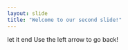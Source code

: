 ```yaml
---
layout: slide
title: "Welcome to our second slide!"
---
```

let it end
Use the left arrow to go back!
